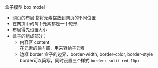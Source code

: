 盒子模型 box model  
- 网页的布局 指将元素摆放到网页的不同位置
- 在网页中的每个元素都是一个矩形
- 布局得先设置大小
- 盒子的组成部分：
  - 内容区 content  
    在元素的最内部，用来容纳子元素
  - 边框 border
    盒子的边界，border-width, border-color, border-style  
    border可以简写，同时设置三个样式 `border: solid red 10px`  
    
